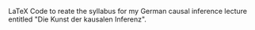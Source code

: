 LaTeX Code to reate the syllabus for my German causal inference lecture entitled "Die Kunst der kausalen Inferenz". 
